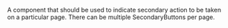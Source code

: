 A component that should be used to indicate secondary action to be taken on a particular page. There can be multiple SecondaryButtons per page.
